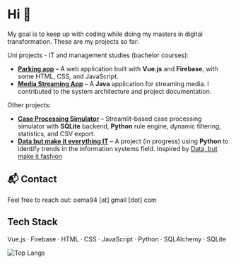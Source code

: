 
# Hi 👋

My goal is to keep up with coding while doing my masters in digital transformation. These are my projects so far:

Uni projects - IT and management studies (bachelor courses):
-  **[Parking app](https://github.com/Marisolos/APP200v-Team-08)** – A web application built with **Vue.js** and **Firebase**, with some HTML, CSS, and JavaScript.
-  **[Media Streaming App](https://github.com/agyCoding/Objetorientert-Analyse-Design)** – A **Java** application for streaming media. I contributed to the system architecture and project documentation.

Other projects:
-  **[Case Processing Simulator](https://github.com/Marisolos/saksbehandlingssimulator)** – Streamlit-based case processing simulator with **SQLite** backend, **Python** rule engine, dynamic filtering, statistics, and CSV export.
-  **[Data but make it everything IT](https://github.com/Marisolos/DataButMakeitEverythingIT)** – A project (in progress) using **Python** to identify trends in the information systems field. Inspired by [Data, but make it fashion](https://www.databutmakeitfashion.com/)

## 📬 Contact
Feel free to reach out: oema94 [at] gmail [dot] com


## Tech Stack

Vue.js · Firebase · HTML · CSS · JavaScript · Python · SQLAlchemy · SQLite

![Top Langs](https://github-readme-stats.vercel.app/api/top-langs/?username=Marisolos&layout=compact&theme=dark)

